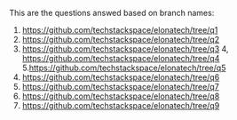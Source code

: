 This are the questions answed based on branch names:
1. https://github.com/techstackspace/elonatech/tree/q1
2. https://github.com/techstackspace/elonatech/tree/q2
3. https://github.com/techstackspace/elonatech/tree/q3
4, https://github.com/techstackspace/elonatech/tree/q4
5.https://github.com/techstackspace/elonatech/tree/q5
6. https://github.com/techstackspace/elonatech/tree/q6
7. https://github.com/techstackspace/elonatech/tree/q7
8. https://github.com/techstackspace/elonatech/tree/q8
9. https://github.com/techstackspace/elonatech/tree/q9
